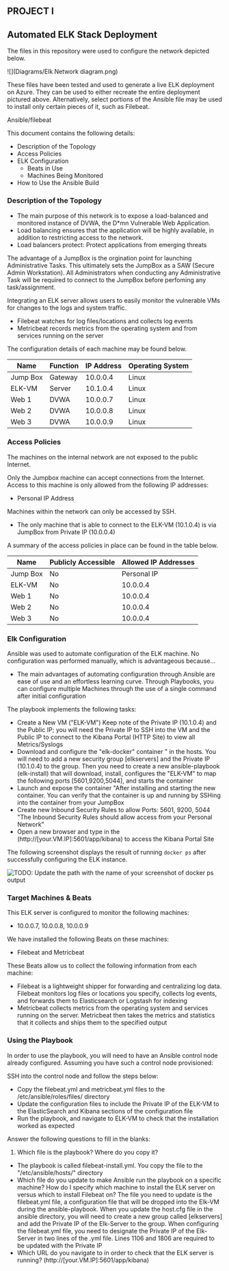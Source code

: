 ## PROJECT I
## Automated ELK Stack Deployment

The files in this repository were used to configure the network depicted below.

![](Diagrams/Elk Network diagram.png)

These files have been tested and used to generate a live ELK deployment on Azure. They can be used to either recreate the entire deployment pictured above. Alternatively, select portions of the Ansible file may be used to install only certain pieces of it, such as Filebeat.

  Ansible/filebeat

This document contains the following details:
- Description of the Topology
- Access Policies
- ELK Configuration
  - Beats in Use
  - Machines Being Monitored
- How to Use the Ansible Build


### Description of the Topology

- The main purpose of this network is to expose a load-balanced and monitored instance of DVWA, the D*mn Vulnerable Web Application.
- Load balancing ensures that the application will be highly available, in addition to restricting access to the network.
- Load balancers protect: Protect applications from emerging threats

The advantage of a JumpBox is the orgination point for launching Administrative Tasks. This ultimately sets the JumpBox as a SAW (Secure Admin Workstation). All Administrators when conducting any Administrative Task will be required to connect to the JumpBox before perfoming any task/assignment.

Integrating an ELK server allows users to easily monitor the vulnerable VMs for changes to the logs and system traffic.

- Filebeat watches for log files/locations and collects log events
- Metricbeat records metrics from the operating system and from services running on the server

The configuration details of each machine may be found below.

| Name     | Function | IP Address | Operating System |
|----------|----------|------------|------------------|
| Jump Box | Gateway  | 10.0.0.4   | Linux            |
| ELK-VM   | Server   | 10.1.0.4   | Linux            |
| Web 1    | DVWA     | 10.0.0.7   | Linux            |
| Web 2    | DVWA     | 10.0.0.8   | Linux            |
| Web 3    | DVWA     | 10.0.0.9   | Linux            |

### Access Policies

The machines on the internal network are not exposed to the public Internet. 

Only the Jumpbox machine can accept connections from the Internet. Access to this machine is only allowed from the following IP addresses:
- Personal IP Address

Machines within the network can only be accessed by SSH.
- The only machine that is able to connect to the ELK-VM (10.1.0.4) is via JumpBox from Private IP (10.0.0.4)

A summary of the access policies in place can be found in the table below.

| Name     | Publicly Accessible | Allowed IP Addresses |
|----------|---------------------|----------------------|
| Jump Box | No                  | Personal IP          |
| ELK-VM   | No                  | 10.0.0.4 		    |
| Web 1    | No                  | 10.0.0.4             |
| Web 2    | No                  | 10.0.0.4             |
| Web 3    | No                  | 10.0.0.4             |

### Elk Configuration

Ansible was used to automate configuration of the ELK machine. No configuration was performed manually, which is advantageous because...
- The main advantages of automating configuration through Ansible are ease of use and an effortless learning curve. Through Playbooks, you can configure multiple Machines through the use of a single command after initial configuration

The playbook implements the following tasks:
- Create a New VM ("ELK-VM") Keep note of the Private IP (10.1.0.4) and the Public IP; you will need the Private IP to SSH into the VM and the Public IP to connect to the Kibana Portal (HTTP Site) to view all Metrics/Syslogs
- Download and configure the "elk-docker" container " in the hosts. You will need to add a new security group [elkservers] and the Private IP (10.1.0.4) to the group. Then you need to create a new ansible-playbook (elk-install) that will download, install, configures the "ELK-VM" to map the following ports [5601,9200,5044], and starts the container
- Launch and expose the container "After installing and starting the new container. You can verify that the container is up and running by SSHing into the container from your JumpBox
- Create new Inbound Security Rules to allow Ports: 5601, 9200, 5044 "The Inbound Security Rules should allow access from your Personal Network"
- Open a new browser and type in the (http://[your.VM.IP]:5601/app/kibana) to access the Kibana Portal Site

The following screenshot displays the result of running `docker ps` after successfully configuring the ELK instance.

![TODO: Update the path with the name of your screenshot of docker ps output](Images/docker_ps_output.png)

### Target Machines & Beats
This ELK server is configured to monitor the following machines:
- 10.0.0.7, 10.0.0.8, 10.0.0.9

We have installed the following Beats on these machines:
- Filebeat and Metricbeat

These Beats allow us to collect the following information from each machine:
- Filebeat is a lightweight shipper for forwarding and centralizing log data. Filebeat monitors log files or locations you specify, collects log events, and forwards them to Elasticsearch or Logstash for indexing
- Metricbeat collects metrics from the operating system and services running on the server. Metricbeat then takes the metrics and statistics that it collects and ships them to the specified output

### Using the Playbook
In order to use the playbook, you will need to have an Ansible control node already configured. Assuming you have such a control node provisioned: 

SSH into the control node and follow the steps below:
- Copy the filebeat.yml and metricbeat.yml files to the /etc/ansible/roles/files/ directory
- Update the configuration files to include the Private IP of the ELK-VM to the ElasticSearch and Kibana sections of the configuration file
- Run the playbook, and navigate to ELK-VM to check that the installation worked as expected

Answer the following questions to fill in the blanks:
1. Which file is the playbook? Where do you copy it?
 - The playbook is called filebeat-install.yml. You copy the file to the "/etc/ansible/hosts/" directory
- Which file do you update to make Ansible run the playbook on a specific machine? How do I specify which machine to install the ELK server on versus which to install Filebeat on?
  The file you need to update is the filebeat.yml file, a configuration file that will be dropped into the Elk-VM during the ansible-playbook. When you update the host.cfg file in the ansible directory, you will need to create a new group called [elkservers] and add the Private IP of the Elk-Server to the group. When configuring the filebeat.yml file, you need to designate the Private IP of the Elk-Server in two lines of the .yml file. Lines 1106 and 1806 are required to be updated with the Private IP
- Which URL do you navigate to in order to check that the ELK server is running?
  (http://[your.VM.IP]:5601/app/kibana)

